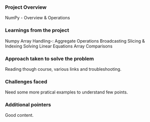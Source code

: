 ### Project Overview

 NumPy - Overview & Operations


### Learnings from the project

 Numpy Array Handling-:
Aggregate Operations
Broadcasting
Slicing & Indexing
Solving Linear Equations
Array Comparisons


### Approach taken to solve the problem

 Reading though course, various links and troubleshooting.


### Challenges faced

 Need some more pratical examples to understand few points.


### Additional pointers

 Good content.


